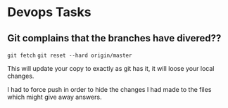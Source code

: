 # Devops Tasks



## Git complains that the branches have divered??

`git fetch`
`git reset --hard origin/master`

This will update your copy to exactly as git has it, it will loose your local changes.

I had to force push in order to hide the changes I had made to the files which might give away answers.
